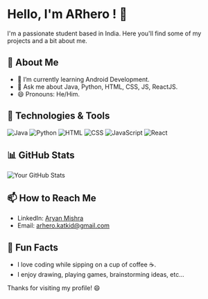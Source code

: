 # Hello, I'm ARhero ! 👋

I'm a passionate student based in India. Here you'll find some of my projects and a bit about me.

## 🚀 About Me

- 🌱 I’m currently learning Android Development.
- 💬 Ask me about Java, Python, HTML, CSS, JS, ReactJS.
- 😄 Pronouns: He/Him.

## 🔧 Technologies & Tools

![Java](https://img.shields.io/badge/-Java-333333?style=flat&logo=java&logoColor=orange)
![Python](https://img.shields.io/badge/-Python-333333?style=flat&logo=python&logoColor=blue)
![HTML](https://img.shields.io/badge/-HTML-333333?style=flat&logo=html5&logoColor=orange)
![CSS](https://img.shields.io/badge/-CSS-333333?style=flat&logo=css3&logoColor=blue)
![JavaScript](https://img.shields.io/badge/-JavaScript-333333?style=flat&logo=javascript&logoColor=yellow)
![React](https://img.shields.io/badge/-React-333333?style=flat&logo=react&logoColor=blue)

## 📊 GitHub Stats

![Your GitHub Stats](https://github-readme-stats.vercel.app/api?username=ARhero&show_icons=true&count_private=true&hide=contribs,prs&theme=radical)

<!--## 📈 My Projects

- [Project 1](https://github.com/YourUsername/Project1): Brief description of the project.
- [Project 2](https://github.com/YourUsername/Project2): Brief description of the project.
- [Project 3](https://github.com/YourUsername/Project3): Brief description of the project. -->

## 📫 How to Reach Me

- LinkedIn: [Aryan Mishra](https://www.linkedin.com/in/-aryan-mishra-/)
- Email: arhero.katkid@gmail.com

## 🎉 Fun Facts

- I love coding while sipping on a cup of coffee ☕.
- I enjoy drawing, playing games, brainstorming ideas, etc...

Thanks for visiting my profile! 😄
